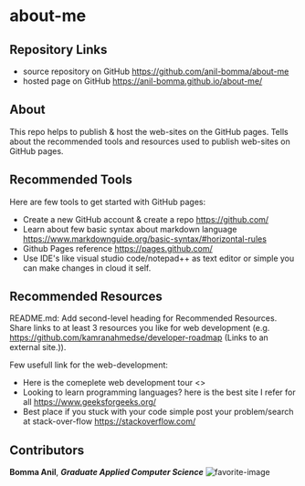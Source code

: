 # about-me

##  Repository Links

  * source repository on GitHub <https://github.com/anil-bomma/about-me>
  * hosted page on GitHub <https://anil-bomma.github.io/about-me/>
  
## About

This repo helps to publish & host the web-sites on the GitHub pages. Tells about the recommended tools and resources used to publish web-sites on GitHub pages.

## Recommended Tools

Here are few tools to get started with GitHub pages:

  * Create a new GitHub account & create a repo <https://github.com/>
  * Learn about few basic syntax about markdown language <https://www.markdownguide.org/basic-syntax/#horizontal-rules>
  * Github Pages reference <https://pages.github.com/>
  * Use IDE's like visual studio code/notepad++ as text editor or simple you can make changes in cloud it self.

## Recommended Resources

README.md: Add second-level heading for Recommended Resources. Share links to at least 3 resources you like for web development (e.g. https://github.com/kamranahmedse/developer-roadmap (Links to an external site.)).

Few usefull link for the web-development:

  * Here is the comeplete web development tour <>
  * Looking to learn programming languages? here is the best site I refer for all <https://www.geeksforgeeks.org/>
  * Best place if you stuck with your code simple post your problem/search at stack-over-flow <https://stackoverflow.com/> 

## Contributors

**Bomma Anil**, ***Graduate Applied Computer Science***
![favorite-image](https://scontent-ort2-2.xx.fbcdn.net/v/t1.0-9/67137781_2464129446971990_1110139971026550784_n.jpg?_nc_cat=106&_nc_oc=AQncdNumtP2bL3UhQRp4AtPuP9G915b8WtfO02LfYSPGNvfwrOssuL57do0BLHz6NLs&_nc_ht=scontent-ort2-2.xx&oh=2d3dc7e25d08c8a6480c16132b940316&oe=5E118B08 "favorite-image")
